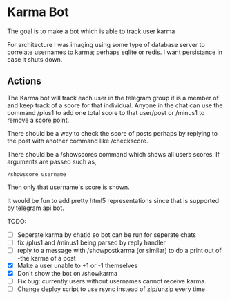# Karma Bot
The goal is to make a bot which is able to track user karma 

For architecture I was imaging using some type of database server to correlate usernames to karma; perhaps sqlite or redis. I want persistance in case it shuts down.


## Actions
The Karma bot will track each user in the telegram group it is a member of and keep track of a score for that individual. Anyone in the chat can use the command /plus1 to add one total score to that user/post or /minus1 to remove a score point.

There should be a way to check the score of posts perhaps by replying to the post with another command like /checkscore.

There should be a /showscores command which shows all users scores. If arguments are passed such as,

```
/showscore username
```

Then only that username's score is shown.

It would be fun to add pretty html5 representations since that is supported by telegram api bot.


TODO:

- [ ] Seperate karma by chatid so bot can be run for seperate chats
- [ ] fix /plus1 and /minus1 being parsed by reply handler
- [ ] reply to a message with /showpostkarma (or similar) to do a print out of -the karma of a post 
- [x] Make a user unable to +1 or -1 themselves
- [x] Don't show the bot on /showkarma
- [ ] Fix bug: currently users without usernames cannot receive karma. 
- [ ] Change deploy script to use rsync instead of zip/unzip every time